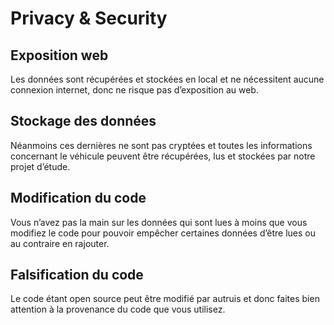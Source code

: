 # Privacy & Security

## Exposition web
Les données sont récupérées et stockées en local et ne nécessitent aucune connexion internet, donc ne risque pas d’exposition au web.

## Stockage des données
Néanmoins ces dernières ne sont pas cryptées et toutes les informations concernant le véhicule peuvent être récupérées, lus et stockées par notre projet d’étude.

## Modification du code
Vous n’avez pas la main sur les données qui sont lues à moins que vous modifiez le code pour pouvoir empêcher certaines données d’être lues ou au contraire en rajouter.

## Falsification du code
Le code étant open source peut être modifié par autruis et donc faites bien attention à la provenance du code que vous utilisez.
